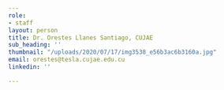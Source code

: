 ```yaml
---
role:
- staff
layout: person
title: Dr. Orestes Llanes Santiago, CUJAE
sub_heading: ''
thumbnail: "/uploads/2020/07/17/img3538_e56b3ac6b3160a.jpg"
email: orestes@tesla.cujae.edu.cu
linkedin: ''

---
```

